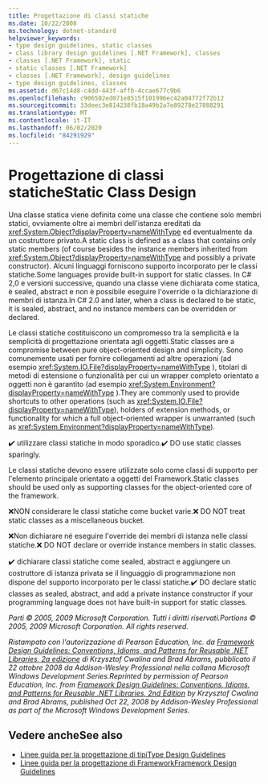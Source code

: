 ```yaml
---
title: Progettazione di classi statiche
ms.date: 10/22/2008
ms.technology: dotnet-standard
helpviewer_keywords:
- type design guidelines, static classes
- class library design guidelines [.NET Framework], classes
- classes [.NET Framework], static
- static classes [.NET Framework]
- classes [.NET Framework], design guidelines
- type design guidelines, classes
ms.assetid: d67c14d8-c4dd-443f-affb-4ccae677c9b6
ms.openlocfilehash: c906502ed071e8515f101996ec42a04772f72b12
ms.sourcegitcommit: 33deec3e814238fb18a49b2a7e89278e27888291
ms.translationtype: MT
ms.contentlocale: it-IT
ms.lasthandoff: 06/02/2020
ms.locfileid: "84291929"
---
```

# <a name="static-class-design"></a><span data-ttu-id="54e6f-102">Progettazione di classi statiche</span><span class="sxs-lookup"><span data-stu-id="54e6f-102">Static Class Design</span></span>
<span data-ttu-id="54e6f-103">Una classe statica viene definita come una classe che contiene solo membri statici, ovviamente oltre ai membri dell'istanza ereditati da <xref:System.Object?displayProperty=nameWithType> ed eventualmente da un costruttore privato.</span><span class="sxs-lookup"><span data-stu-id="54e6f-103">A static class is defined as a class that contains only static members (of course besides the instance members inherited from <xref:System.Object?displayProperty=nameWithType> and possibly a private constructor).</span></span> <span data-ttu-id="54e6f-104">Alcuni linguaggi forniscono supporto incorporato per le classi statiche.</span><span class="sxs-lookup"><span data-stu-id="54e6f-104">Some languages provide built-in support for static classes.</span></span> <span data-ttu-id="54e6f-105">In C# 2,0 e versioni successive, quando una classe viene dichiarata come statica, è sealed, abstract e non è possibile eseguire l'override o la dichiarazione di membri di istanza.</span><span class="sxs-lookup"><span data-stu-id="54e6f-105">In C# 2.0 and later, when a class is declared to be static, it is sealed, abstract, and no instance members can be overridden or declared.</span></span>

 <span data-ttu-id="54e6f-106">Le classi statiche costituiscono un compromesso tra la semplicità e la semplicità di progettazione orientata agli oggetti.</span><span class="sxs-lookup"><span data-stu-id="54e6f-106">Static classes are a compromise between pure object-oriented design and simplicity.</span></span> <span data-ttu-id="54e6f-107">Sono comunemente usati per fornire collegamenti ad altre operazioni (ad esempio <xref:System.IO.File?displayProperty=nameWithType> ), titolari di metodi di estensione o funzionalità per cui un wrapper completo orientato a oggetti non è garantito (ad esempio <xref:System.Environment?displayProperty=nameWithType> ).</span><span class="sxs-lookup"><span data-stu-id="54e6f-107">They are commonly used to provide shortcuts to other operations (such as <xref:System.IO.File?displayProperty=nameWithType>), holders of extension methods, or functionality for which a full object-oriented wrapper is unwarranted (such as <xref:System.Environment?displayProperty=nameWithType>).</span></span>

 <span data-ttu-id="54e6f-108">✔️ utilizzare classi statiche in modo sporadico.</span><span class="sxs-lookup"><span data-stu-id="54e6f-108">✔️ DO use static classes sparingly.</span></span>

 <span data-ttu-id="54e6f-109">Le classi statiche devono essere utilizzate solo come classi di supporto per l'elemento principale orientato a oggetti del Framework.</span><span class="sxs-lookup"><span data-stu-id="54e6f-109">Static classes should be used only as supporting classes for the object-oriented core of the framework.</span></span>

 <span data-ttu-id="54e6f-110">❌NON considerare le classi statiche come bucket varie.</span><span class="sxs-lookup"><span data-stu-id="54e6f-110">❌ DO NOT treat static classes as a miscellaneous bucket.</span></span>

 <span data-ttu-id="54e6f-111">❌Non dichiarare né eseguire l'override dei membri di istanza nelle classi statiche.</span><span class="sxs-lookup"><span data-stu-id="54e6f-111">❌ DO NOT declare or override instance members in static classes.</span></span>

 <span data-ttu-id="54e6f-112">✔️ dichiarare classi statiche come sealed, abstract e aggiungere un costruttore di istanza privata se il linguaggio di programmazione non dispone del supporto incorporato per le classi statiche.</span><span class="sxs-lookup"><span data-stu-id="54e6f-112">✔️ DO declare static classes as sealed, abstract, and add a private instance constructor if your programming language does not have built-in support for static classes.</span></span>

 <span data-ttu-id="54e6f-113">*Parti © 2005, 2009 Microsoft Corporation. Tutti i diritti riservati.*</span><span class="sxs-lookup"><span data-stu-id="54e6f-113">*Portions © 2005, 2009 Microsoft Corporation. All rights reserved.*</span></span>

 <span data-ttu-id="54e6f-114">*Ristampato con l'autorizzazione di Pearson Education, Inc. da [Framework Design Guidelines: Conventions, Idioms, and Patterns for Reusable .NET Libraries, 2a edizione](https://www.informit.com/store/framework-design-guidelines-conventions-idioms-and-9780321545619) di Krzysztof Cwalina and Brad Abrams, pubblicato il 22 ottobre 2008 da Addison-Wesley Professional nella collana Microsoft Windows Development Series.*</span><span class="sxs-lookup"><span data-stu-id="54e6f-114">*Reprinted by permission of Pearson Education, Inc. from [Framework Design Guidelines: Conventions, Idioms, and Patterns for Reusable .NET Libraries, 2nd Edition](https://www.informit.com/store/framework-design-guidelines-conventions-idioms-and-9780321545619) by Krzysztof Cwalina and Brad Abrams, published Oct 22, 2008 by Addison-Wesley Professional as part of the Microsoft Windows Development Series.*</span></span>

## <a name="see-also"></a><span data-ttu-id="54e6f-115">Vedere anche</span><span class="sxs-lookup"><span data-stu-id="54e6f-115">See also</span></span>

- [<span data-ttu-id="54e6f-116">Linee guida per la progettazione di tipi</span><span class="sxs-lookup"><span data-stu-id="54e6f-116">Type Design Guidelines</span></span>](type.md)
- [<span data-ttu-id="54e6f-117">Linee guida per la progettazione di Framework</span><span class="sxs-lookup"><span data-stu-id="54e6f-117">Framework Design Guidelines</span></span>](index.md)
